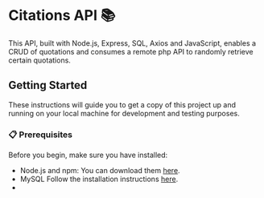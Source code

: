 # Citations API 📚
This API, built with Node.js, Express, SQL, Axios and JavaScript, enables a CRUD of quotations and consumes a remote php API to randomly retrieve certain quotations.

## Getting Started

These instructions will guide you to get a copy of this project up and running on your local machine for development and testing purposes.

### 📋 Prerequisites
Before you begin, make sure you have installed:

- Node.js and npm: You can download them [here](https://nodejs.org/).
- MySQL Follow the installation instructions [here](https://dev.mysql.com/downloads/mysql/).
- 

